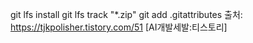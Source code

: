 git lfs install
git lfs track "*.zip"
git add .gitattributes
출처: https://tjkpolisher.tistory.com/51 [AI개발세발:티스토리]
